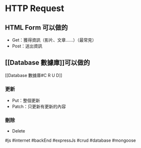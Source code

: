 # HTTP Request
## HTML Form 可以做的
- Get：獲得資訊（影片、文章……）（最常見）
- Post：送出資訊

## [[Database 數據庫]]可以做的
[[Database 數據庫#C R U D]]
### 更新
- Put：整個更新
- Patch：只更新有更新的內容

### 刪除
- Delete

#js #internet #backEnd #expressJs #crud #database #mongoose 